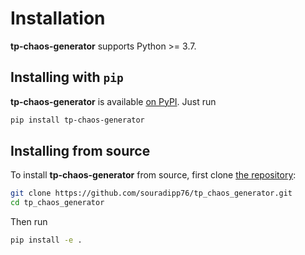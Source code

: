 Installation
============

**tp-chaos-generator** supports Python >= 3.7.

## Installing with `pip`

**tp-chaos-generator** is available [on PyPI](https://pypi.org/project/tp-chaos-generator/). Just run

```bash
pip install tp-chaos-generator
```

## Installing from source

To install **tp-chaos-generator** from source, first clone [the repository](https://github.com/souradipp76/tp_chaos_generator):

```bash
git clone https://github.com/souradipp76/tp_chaos_generator.git
cd tp_chaos_generator
```

Then run

```bash
pip install -e .
```
